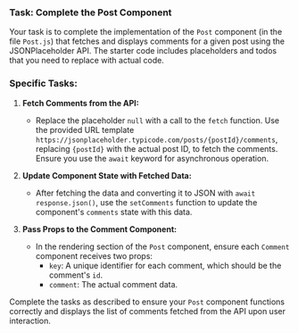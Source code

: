 ### Task: Complete the Post Component

Your task is to complete the implementation of the `Post` component (in the file `Post.js`) that fetches and displays comments for a given post using the JSONPlaceholder API. The starter code includes placeholders and todos that you need to replace with actual code.

### Specific Tasks:

1. **Fetch Comments from the API:**

   - Replace the placeholder `null` with a call to the `fetch` function. Use the provided URL template `https://jsonplaceholder.typicode.com/posts/{postId}/comments`, replacing `{postId}` with the actual post ID, to fetch the comments. Ensure you use the `await` keyword for asynchronous operation.

2. **Update Component State with Fetched Data:**

   - After fetching the data and converting it to JSON with `await response.json()`, use the `setComments` function to update the component's `comments` state with this data.

3. **Pass Props to the Comment Component:**
   - In the rendering section of the `Post` component, ensure each `Comment` component receives two props:
     - `key`: A unique identifier for each comment, which should be the comment's `id`.
     - `comment`: The actual comment data.

Complete the tasks as described to ensure your `Post` component functions correctly and displays the list of comments fetched from the API upon user interaction.

